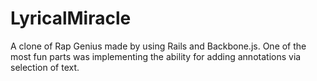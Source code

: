 LyricalMiracle
==============

A clone of Rap Genius made by using Rails and Backbone.js. One of the most fun parts was implementing the ability for adding annotations via selection of text.
